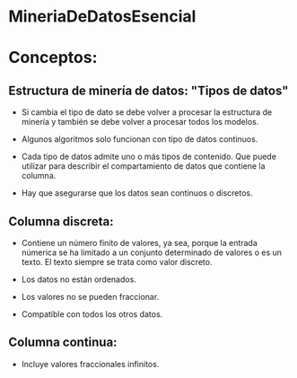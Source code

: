 # MineriaDeDatosEsencial

# Conceptos:

## Estructura de minería de datos: "Tipos de datos"
- Si cambia el tipo de dato se debe volver a procesar la estructura de minería y también se debe volver a procesar todos los modelos.

- Algunos algoritmos solo funcionan con tipo de datos continuos. 

- Cada tipo de datos admite uno o más tipos de contenido. Que puede utilizar para describir el compartamiento de datos que contiene la columna. 

- Hay que asegurarse que los datos sean continuos o discretos. 

## Columna discreta:
- Contiene un número finito de valores, ya sea, porque la entrada númerica se ha limitado a un conjunto determinado de valores o es un texto. El texto siempre se trata como valor discreto. 

- Los datos no están ordenados.

- Los valores no se pueden fraccionar.

- Compatible con todos los otros datos. 

## Columna continua:
- Incluye valores fraccionales infinitos.

